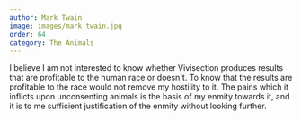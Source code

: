 ```yaml
---
author: Mark Twain
image: images/mark_twain.jpg
order: 64
category: The Animals
---
```


I believe I am not interested to know whether Vivisection produces results that are profitable to the human race or doesn't. To know that the results are profitable to the race would not remove my hostility to it. The pains which it inflicts upon unconsenting animals is the basis of my enmity towards it, and it is to me sufficient justification of the enmity without looking further.
